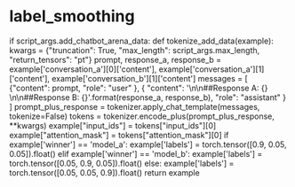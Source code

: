 # label_smoothing

if script_args.add_chatbot_arena_data:
    def tokenize_add_data(example):
        kwargs = {"truncation": True, "max_length": script_args.max_length, "return_tensors": "pt"}
        prompt, response_a, response_b = example['conversation_a'][0]['content'], example['conversation_a'][1]['content'], example['conversation_b'][1]['content']
        messages = [ {"content": prompt, "role": "user" }, { "content": '\n\n##Response A: {} \n\n##Response B: {}'.format(response_a, response_b), "role": "assistant" } ]
        prompt_plus_response = tokenizer.apply_chat_template(messages, tokenize=False)
        tokens = tokenizer.encode_plus(prompt_plus_response, **kwargs)
        example["input_ids"] = tokens["input_ids"][0]
        example["attention_mask"] = tokens["attention_mask"][0]
        if example['winner'] == 'model_a':
            example['labels'] = torch.tensor([0.9, 0.05, 0.05]).float()
        elif example['winner'] == 'model_b':
            example['labels'] = torch.tensor([0.05, 0.9, 0.05]).float()
        else:
            example['labels'] = torch.tensor([0.05, 0.05, 0.9]).float()
        return example
